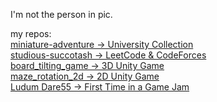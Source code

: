 I'm not the person in pic.  
  
my repos:  
[miniature-adventure -> University Collection](https://github.com/doongwong2/miniature-adventure)  
[studious-succotash -> LeetCode & CodeForces](https://github.com/doongwong2/studious-succotash)  
[board_tilting_game -> 3D Unity Game](https://github.com/doongwong2/board_rotation_3D)  
[maze_rotation_2d -> 2D Unity Game](https://github.com/doongwong2/maze_rotation_game)  
[Ludum Dare55 -> First Time in a Game Jam](https://github.com/doongwong2/LudumDare55_summoning)
